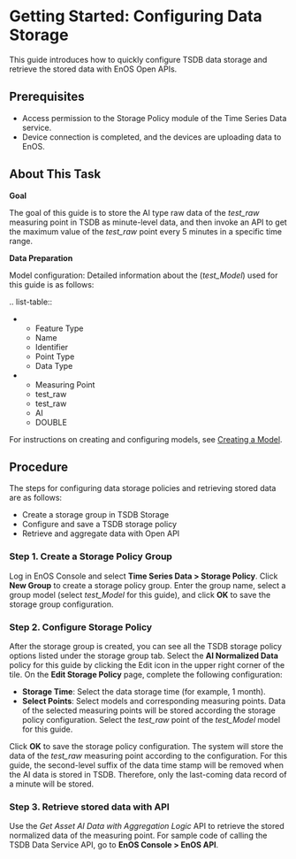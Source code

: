 # Getting Started: Configuring Data Storage

This guide introduces how to quickly configure TSDB data storage and retrieve the stored data with EnOS Open APIs.

## Prerequisites

- Access permission to the Storage Policy module of the Time Series Data service.
- Device connection is completed, and the devices are uploading data to EnOS.

## About This Task

**Goal**

The goal of this guide is to store the AI type raw data of the *test_raw* measuring point in TSDB as minute-level data, and then invoke an API to get the maximum value of the *test_raw* point every 5 minutes in a specific time range.

**Data Preparation**

Model configuration: Detailed information about the (*test_Model*) used for this guide is as follows:

.. list-table::

   * - Feature Type
     - Name
     - Identifier
     - Point Type
     - Data Type
   * - Measuring Point
     - test_raw
     - test_raw
     - AI
     - DOUBLE

For instructions on creating and configuring models, see [Creating a Model](/docs/device-connection/en/latest/howto/model/creating_model.html).

## Procedure

The steps for configuring data storage policies and retrieving stored data are as follows:

- Create a storage group in TSDB Storage
- Configure and save a TSDB storage policy
- Retrieve and aggregate data with Open API

### Step 1. Create a Storage Policy Group

Log in EnOS Console and select **Time Series Data > Storage Policy**. Click **New Group** to create a storage policy group. Enter the group name, select a group model (select *test_Model* for this guide), and click **OK** to save the storage group configuration.

### Step 2. Configure Storage Policy

After the storage group is created, you can see all the TSDB storage policy options listed under the storage group tab. Select the **AI Normalized Data** policy for this guide by clicking the Edit icon in the upper right corner of the tile. On the **Edit Storage Policy** page, complete the following configuration:

- **Storage Time**: Select the data storage time (for example, 1 month).
- **Select Points**: Select models and corresponding measuring points. Data of the selected measuring points will be stored according the storage policy configuration. Select the *test_raw* point of the *test_Model* model for this guide.

Click **OK** to save the storage policy configuration. The system will store the data of the *test_raw* measuring point according to the configuration. For this guide, the second-level suffix of the data time stamp will be removed when the AI data is stored in TSDB. Therefore, only the last-coming data record of a minute will be stored.

### Step 3. Retrieve stored data with API

Use the *Get Asset AI Data with Aggregation Logic* API to retrieve the stored normalized data of the measuring point. For sample code of calling the TSDB Data Service API, go to **EnOS Console > EnOS API**.
